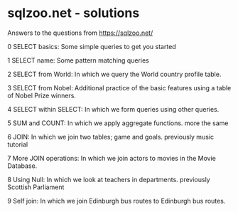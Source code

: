 # sqlzoo.net - solutions
Answers to the questions from https://sqlzoo.net/

0 SELECT basics:
Some simple queries to get you started

1 SELECT name:
Some pattern matching queries

2 SELECT from World:
In which we query the World country profile table.

3 SELECT from Nobel:
Additional practice of the basic features using a table of Nobel Prize winners.

4 SELECT within SELECT:
In which we form queries using other queries.

5 SUM and COUNT:
In which we apply aggregate functions. more the same

6 JOIN:
In which we join two tables; game and goals. previously music tutorial

7 More JOIN operations:
In which we join actors to movies in the Movie Database.

8 Using Null:
In which we look at teachers in departments. previously Scottish Parliament

9 Self join:
In which we join Edinburgh bus routes to Edinburgh bus routes.

